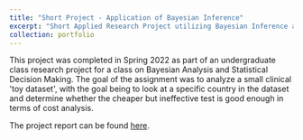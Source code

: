 ```yaml
---
title: "Short Project - Application of Bayesian Inference"
excerpt: "Short Applied Research Project utilizing Bayesian Inference and Decision Making <br/><img src='/images/short-project-1-clip.png' width='350'>"
collection: portfolio
---
```


This project was completed in Spring 2022 as part of an undergraduate class research project for a class on Bayesian Analysis and Statistical Decision Making. The goal of the assignment was to analyze a small clinical 'toy dataset', with the goal being to look at a specific country in the dataset and determine whether the cheaper but ineffective test is good enough in terms of cost analysis. 

The project report can be found [here](https://connor-mcneill.com/files/Final%20Project%20Bayesian%20Analysis%20%26%20Statistical%20Decision%20Making%20Connor.pdf).
